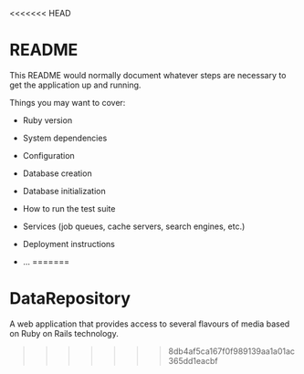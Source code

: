 <<<<<<< HEAD
# README

This README would normally document whatever steps are necessary to get the
application up and running.

Things you may want to cover:

* Ruby version

* System dependencies

* Configuration

* Database creation

* Database initialization

* How to run the test suite

* Services (job queues, cache servers, search engines, etc.)

* Deployment instructions

* ...
=======
# DataRepository
A web application that provides access to several flavours of media based on Ruby on Rails technology.
>>>>>>> 8db4af5ca167f0f989139aa1a01ac365dd1eacbf
